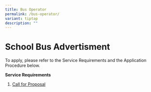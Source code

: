 ```yaml
---
title: Bus Operator
permalink: /bus-operator/
variant: tiptap
description: ""
---
```

<h1>School Bus Advertisment</h1>
<p></p>
<p>To apply, please refer to the Service Requirements and the Application
Procedure below.</p>
<p><strong>Service Requirements</strong>
</p>
<ol data-tight="true" class="tight">
<li>
<p><a href="4__Request_for_School_Bus_Service_and_T_C_Governing_the_Requests_for_Services___For_Single_Bus_Service_" rel="noopener noreferrer nofollow" target="_blank">Call for Proposal</a>
</p>
</li>
</ol>
<p></p>